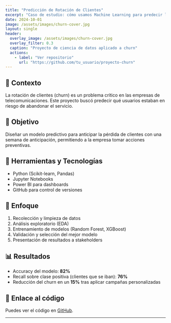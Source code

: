 ```yaml
---
title: "Predicción de Rotación de Clientes"
excerpt: "Caso de estudio: cómo usamos Machine Learning para predecir la pérdida de clientes en una telco."
date: 2024-10-01
image: /assets/images/churn-cover.jpg
layout: single
header:
  overlay_image: /assets/images/churn-cover.jpg
  overlay_filter: 0.3
  caption: "Proyecto de ciencia de datos aplicado a churn"
  actions:
    - label: "Ver repositorio"
      url: "https://github.com/tu_usuario/proyecto-churn"
---
```


## 📌 Contexto

La rotación de clientes (churn) es un problema crítico en las empresas de telecomunicaciones. Este proyecto buscó predecir qué usuarios estaban en riesgo de abandonar el servicio.

## 🎯 Objetivo

Diseñar un modelo predictivo para anticipar la pérdida de clientes con una semana de anticipación, permitiendo a la empresa tomar acciones preventivas.

## 🔧 Herramientas y Tecnologías

- Python (Scikit-learn, Pandas)
- Jupyter Notebooks
- Power BI para dashboards
- GitHub para control de versiones

## 🧠 Enfoque

1. Recolección y limpieza de datos
2. Análisis exploratorio (EDA)
3. Entrenamiento de modelos (Random Forest, XGBoost)
4. Validación y selección del mejor modelo
5. Presentación de resultados a stakeholders

## 📊 Resultados

- Accuracy del modelo: **82%**
- Recall sobre clase positiva (clientes que se iban): **76%**
- Reducción del churn en un **15%** tras aplicar campañas personalizadas

## 📁 Enlace al código

Puedes ver el código en [GitHub](https://github.com/tu_usuario/proyecto-churn).

---

